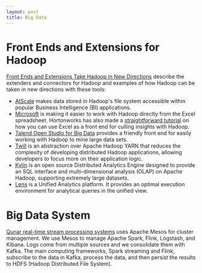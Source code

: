 ```yaml
---
layout: post
title: Big Data
---
```


# Front Ends and Extensions for Hadoop

[Front Ends and Extensions Take Hadoop in New Directions](https://www.linux.com/news/front-ends-and-extensions-take-hadoop-new-directions) describe the extenders and connectors for Hadoop and examples of how Hadoop can be taken in new directions with these tools:

  - [AtScale](http://atscale.com/) makes data stored in Hadoop's file system accessible within popular Business Intelligence (BI) applications.
  - [Microsoft](https://azure.microsoft.com/en-us/documentation/articles/hdinsight-connect-excel-power-query/) is making it easier to work with Hadoop directly from the Excel spreadsheet. Hortonworks has also made a [straightforward tutorial](http://hortonworks.com/hadoop-tutorial/partner-tutorial-microsoft/) on how you can use Excel as a front end for culling insights with Hadoop.
  - [Talend Open Studio for Big Data](https://www.talend.com/landing-download-ppc/big-data?device=c&lang=en&utm_source=google&utm_medium=cpc&utm_campaign=NA%20Search%20-%20Branded%20-%20TOS&src=GoogleAdwordsOD_US&kid=null&utm_term=%2Btalend%20%2Bopen%20%2Bstudio&utm_content=talend%20open%20studio%20-%20epmb&utm_creative=85473310600&gclid=CO7gl-6zt84CFU-Bfgods60AGA) provides a friendly front end for easily working with Hadoop to mine large data sets.
  - [Twill](http://twill.apache.org/) is an abstraction over Apache Hadoop YARN that reduces the complexity of developing distributed Hadoop applications, allowing developers to focus more on their application logic.
  - [Kylin](http://kylin.apache.org/) is an open source Distributed Analytics Engine designed to provide an SQL interface and multi-dimensional analysis (OLAP) on Apache Hadoop, supporting extremely large datasets.
  - [Lens](https://lens.apache.org/) is a Unified Analytics platform. It provides an optimal execution environment for analytical queries in the unified view.

# Big Data System

[Qunar real-time stream processing systems](http://www.techrepublic.com/article/how-a-big-data-hack-brought-a-300x-performance-bump-and-killed-a-major-bottleneck/) uses Apache Mesos for cluster management. We use Mesos to manage Apache Spark, Flink, Logstash, and Kibana. Logs come from multiple sources and we consolidate them with Kafka. The main computing frameworks, Spark streaming and Flink, subscribe to the data in Kafka, process the data, and then persist the results to HDFS (Hadoop Distributed File System).
